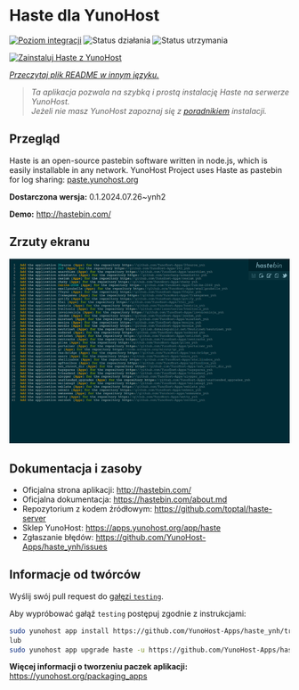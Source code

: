 <!--
To README zostało automatycznie wygenerowane przez <https://github.com/YunoHost/apps/tree/master/tools/readme_generator>
Nie powinno być ono edytowane ręcznie.
-->

# Haste dla YunoHost

[![Poziom integracji](https://apps.yunohost.org/badge/integration/haste)](https://ci-apps.yunohost.org/ci/apps/haste/)
![Status działania](https://apps.yunohost.org/badge/state/haste)
![Status utrzymania](https://apps.yunohost.org/badge/maintained/haste)

[![Zainstaluj Haste z YunoHost](https://install-app.yunohost.org/install-with-yunohost.svg)](https://install-app.yunohost.org/?app=haste)

*[Przeczytaj plik README w innym języku.](./ALL_README.md)*

> *Ta aplikacja pozwala na szybką i prostą instalację Haste na serwerze YunoHost.*  
> *Jeżeli nie masz YunoHost zapoznaj się z [poradnikiem](https://yunohost.org/install) instalacji.*

## Przegląd

Haste is an open-source pastebin software written in node.js, which is easily installable in any network. YunoHost Project uses Haste as pastebin for log sharing: [paste.yunohost.org](https://paste.yunohost.org/)


**Dostarczona wersja:** 0.1.2024.07.26~ynh2

**Demo:** <http://hastebin.com/>

## Zrzuty ekranu

![Zrzut ekranu z Haste](./doc/screenshots/screenshot.png)

## Dokumentacja i zasoby

- Oficjalna strona aplikacji: <http://hastebin.com/>
- Oficjalna dokumentacja: <https://hastebin.com/about.md>
- Repozytorium z kodem źródłowym: <https://github.com/toptal/haste-server>
- Sklep YunoHost: <https://apps.yunohost.org/app/haste>
- Zgłaszanie błędów: <https://github.com/YunoHost-Apps/haste_ynh/issues>

## Informacje od twórców

Wyślij swój pull request do [gałęzi `testing`](https://github.com/YunoHost-Apps/haste_ynh/tree/testing).

Aby wypróbować gałąź `testing` postępuj zgodnie z instrukcjami:

```bash
sudo yunohost app install https://github.com/YunoHost-Apps/haste_ynh/tree/testing --debug
lub
sudo yunohost app upgrade haste -u https://github.com/YunoHost-Apps/haste_ynh/tree/testing --debug
```

**Więcej informacji o tworzeniu paczek aplikacji:** <https://yunohost.org/packaging_apps>
